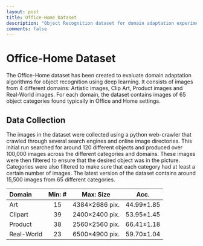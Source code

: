 ```yaml
---
layout: post
title: Office-Home Dataset
description: "Object Recognition dataset for domain adaptation experiments"
comments: false
---
```


# Office-Home Dataset
The Office-Home dataset has been created to evaluate domain adaptation algorithms for object recognition using deep learning. It consists of images from 4 different domains: Artistic images, Clip Art, Product images and Real-World images. For each domain, the dataset contains images of 65 object categories found typically in Office and Home settings.

## Data Collection
The images in the dataset were collected using a python web-crawler that crawled through several search engines and online image directories. This initial run searched for around 120 different objects and produced over 100,000 images across the different categories and domains. These images were then filtered to ensure that the desired object was in the picture. Categories were also filtered to make sure that each category had at least a certain number of images. The latest version of the dataset contains around 15,500 images from 65 different categories.

| Domain     | Min: # |Max: Size              |  Acc.         |
| :--------- |:------:|:---------------------:|:-------------:|
| Art        | 15     | 4384$\times$2686 pix. |44.99$\pm$1.85 |
| Clipart    | 39     | 2400$\times$2400 pix. |53.95$\pm$1.45 |
| Product    | 38     | 2560$\times$2560 pix. |66.41$\pm$1.18 |
| Real-World | 23     | 6500$\times$4900 pix. |59.70$\pm$1.04 |

